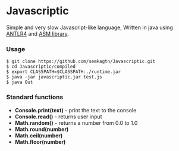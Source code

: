 Javascriptic
============

Simple and very slow Javascript-like language,
Written in java using [ANTLR4](http://antlr.org/) and [ASM library](http://asm.ow2.org/).

### Usage
    $ git clone https://github.com/semkagtn/Javascriptic.git
    $ cd Javascriptic/compiled
    $ export CLASSPATH=$CLASSPATH:./runtime.jar
    $ java -jar javascriptic.jar test.js
    $ java Out

### Standard functions
*    **Console.print(text)** - print the text to the console
*    **Console.read()** - returns user input
*    **Math.random()** - returns a number from 0.0 to 1.0
*    **Math.round(number)**  
*    **Math.ceil(number)**
*    **Math.floor(number)**
